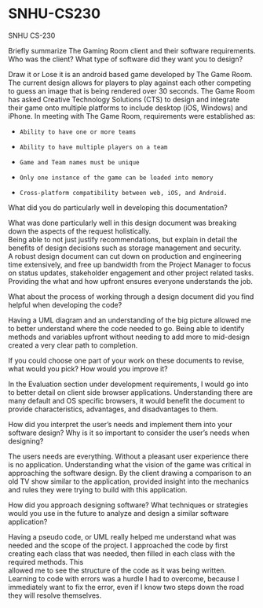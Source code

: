 # SNHU-CS230
SNHU CS-230

Briefly summarize The Gaming Room client and their software requirements. Who was the client? What type of software did they want you to design? 

Draw it or Lose it is an android based game developed by The Game Room. The current design allows for players to play against each other competing to guess an image that is being rendered over 30 seconds. 
The Game Room has asked Creative Technology Solutions (CTS) to design and integrate their game onto multiple platforms to include desktop (iOS, Windows) and iPhone. 
In meeting with The Game Room, requirements were established as: 
-     Ability to have one or more teams 
-     Ability to have multiple players on a team 
-     Game and Team names must be unique 
-     Only one instance of the game can be loaded into memory 
-     Cross-platform compatibility between web, iOS, and Android. 
  
What did you do particularly well in developing this documentation? 

What was done particularly well in this design document was breaking down the aspects of the request holistically.  
Being able to not just justify recommendations, but explain in detail the benefits of design decisions such as storage management and security.  
A robust design document can cut down on production and engineering time extensively, and free up bandwidth from the Project Manager to focus on status updates, stakeholder engagement and other project related tasks.  
Providing the what and how upfront ensures everyone understands the job. 
 
What about the process of working through a design document did you find helpful when developing the code? 

Having a UML diagram and an understanding of the big picture allowed me to better understand where the code needed to go. Being able to identify methods and variables upfront without needing to add more to mid-design  
created a very clear path to completion.  

If you could choose one part of your work on these documents to revise, what would you pick? How would you improve it? 

In the Evaluation section under development requirements, I would go into to better detail on client side browser applications. Understanding there are many default and OS specific browsers, it would benefit the document 
to provide characteristics, advantages, and disadvantages to them.  
 
How did you interpret the user’s needs and implement them into your software design? Why is it so important to consider the user’s needs when designing? 

The users needs are everything. Without a pleasant user experience there is no application. Understanding what the vision of the game was critical in approaching the software design. By the client drawing a comparison to 
an old TV show similar to the application, provided insight into the mechanics and rules they were trying to build with this application.  
 
How did you approach designing software? What techniques or strategies would you use in the future to analyze and design a similar software application? 

Having a pseudo code, or UML really helped me understand what was needed and the scope of the project. I approached the code by first creating each class that was needed, then filled in each class with the required methods. This  
allowed me to see the structure of the code as it was being written. Learning to code with errors was a hurdle I had to overcome, because I immediately want to fix the error, even if I know two steps down the road they will resolve 
themselves.  

   

 

 

